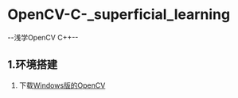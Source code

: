 # OpenCV-C-_superficial_learning
--浅学OpenCV C++--
## 1.环境搭建
1. 下载[Windows版的OpenCV](https://opencv.org/releases/)
